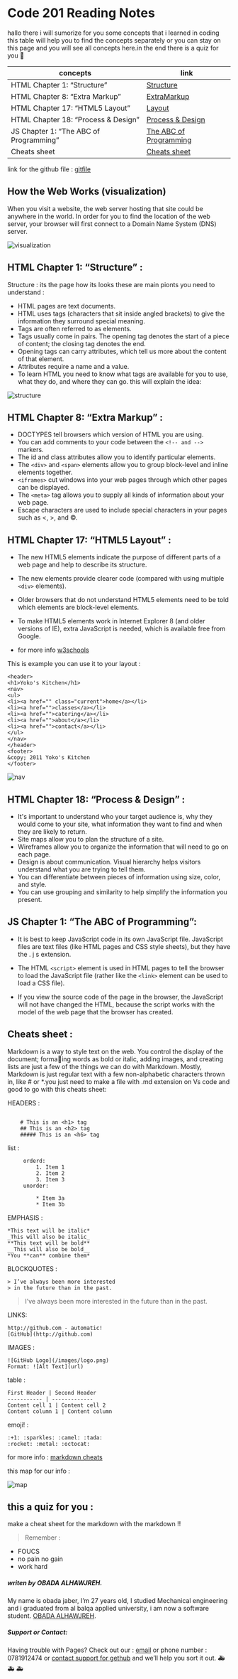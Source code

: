 # Code 201 Reading Notes
hallo there i will sumorize for you some concepts that i learned in coding this table will help you 
to find the concepts separately or you can stay on this page and you will see all concepts here.in the
end there is a quiz for you &#128175;

concepts | link
------------ | -------------
 HTML Chapter 1: “Structure” | [Structure](https://obada-gh.github.io/reading-notes/Structure)
 HTML Chapter 8: “Extra Markup”| [ExtraMarkup](https://obada-gh.github.io/reading-notes/ExtraMarkup)
HTML Chapter 17: “HTML5 Layout” | [Layout](https://obada-gh.github.io/reading-notes/Layout)
 HTML Chapter 18: “Process & Design” | [Process & Design](https://obada-gh.github.io/reading-notes/Process&Design)
 JS Chapter 1: “The ABC of Programming” | [The ABC of Programming](https://obada-gh.github.io/reading-notes/TheABCofProgramming)
 Cheats sheet | [Cheats sheet](https://obada-gh.github.io/reading-notes/cheats)

link for the github file : [gitfile](https://github.com/Obada-gh/reading-notes/blob/main/class-01.md)

## How the Web Works (visualization)
When you visit a website, the web server hosting that site could be anywhere in the world. In order for you to find the location of the web server, your browser will first connect to a Domain Name System (DNS) server.

![visualization](https://www5.0zz0.com/2021/02/27/19/968715239.png)

## HTML Chapter 1: “Structure” :

Structure : its the page how its looks these are main pionts you need to understand :
* HTML pages are text documents.
* HTML uses tags (characters that sit inside angled
brackets) to give the information they surround special
meaning.
* Tags are often referred to as elements.
* Tags usually come in pairs. The opening tag denotes
the start of a piece of content; the closing tag denotes
the end.
* Opening tags can carry attributes, which tell us more
about the content of that element.
* Attributes require a name and a value.
* To learn HTML you need to know what tags are
available for you to use, what they do, and where they
can go.
this will explain the idea:

![structure](https://www9.0zz0.com/2021/02/27/18/436061789.png)

## HTML Chapter 8: “Extra Markup” :

* DOCTYPES tell browsers which version of HTML you
are using.
* You can add comments to your code between the
`<!-- and -->` markers.
*  The id and class attributes allow you to identify
particular elements.
*  The `<div>` and `<span>` elements allow you to group
block-level and inline elements together.
*  `<iframes>` cut windows into your web pages through
which other pages can be displayed.
* The `<meta>` tag allows you to supply all kinds of
information about your web page.
*  Escape characters are used to include special
characters in your pages such as <, >, and ©.


## HTML Chapter 17: “HTML5 Layout” :

* The new HTML5 elements indicate the purpose of
different parts of a web page and help to describe
its structure.
* The new elements provide clearer code (compared
with using multiple `<div>` elements).
* Older browsers that do not understand HTML5
elements need to be told which elements are
block-level elements.
* To make HTML5 elements work in Internet Explorer 8
(and older versions of IE), extra JavaScript is needed,
which is available free from Google.

* for more info [w3schools](https://www.w3schools.com/)

This is example you can use it to your layout :
```
<header>
<h1>Yoko's Kitchen</h1>
<nav>
<ul>
<li><a href="" class="current">home</a></li>
<li><a href="">classes</a></li>
<li><a href="">catering</a></li>
<li><a href="">about</a></li>
<li><a href="">contact</a></li>
</ul>
</nav>
</header>
<footer>
&copy; 2011 Yoko's Kitchen
</footer>
```
![nav](https://www9.0zz0.com/2021/02/27/18/436061789.png)


## HTML Chapter 18: “Process & Design” :
* It's important to understand who your target audience
is, why they would come to your site, what information
they want to find and when they are likely to return.
* Site maps allow you to plan the structure of a site.
* Wireframes allow you to organize the information that
will need to go on each page.
* Design is about communication. Visual hierarchy helps
visitors understand what you are trying to tell them.
* You can differentiate between pieces of information
using size, color, and style.
* You can use grouping and similarity to help simplify
the information you present.

## JS Chapter 1: “The ABC of Programming”:

* It is best to keep JavaScript code in its own JavaScript
file. JavaScript files are text files (like HTML pages and
CSS style sheets), but they have the . j s extension.

* The HTML `<script>` element is used in HTML pages
to tell the browser to load the JavaScript file (rather like
the `<link>` element can be used to load a CSS file).

* If you view the source code of the page in the browser,
the JavaScript will not have changed the HTML,
because the script works with the model of the web
page that the browser has created.



## Cheats sheet :

Markdown is a way to style text on the web. You control the display of the document; formaing words as bold or italic, adding images, and creating lists are just a few of the things we can do with Markdown. Mostly, Markdown is just regular text with a few non-alphabetic characters thrown in, like # or *.you just need to make a file with .md extension on Vs code and good to go with this cheats sheet:



 HEADERS : 

```

    # This is an <h1> tag
    ## This is an <h2> tag
    ##### This is an <h6> tag

```
list :
```
     orderd:
         1. Item 1
         2. Item 2
         3. Item 3
     unorder:    

         * Item 3a
         * Item 3b

 ```  
EMPHASIS :
```
*This text will be italic*
_This will also be italic_
**This text will be bold**
__This will also be bold__
*You **can** combine them*
```
BLOCKQUOTES :
```
> I’ve always been more interested
> in the future than in the past.
```
> I’ve always been more interested
> in the future than in the past.

LINKS:
```
http://github.com - automatic!
[GitHub](http://github.com)
```

IMAGES :
```
![GitHub Logo](/images/logo.png)
Format: ![Alt Text](url)
```



table :
```
First Header | Second Header
----------- | -------------
Content cell 1 | Content cell 2
Content column 1 | Content column
```

emoji! :
```
:+1: :sparkles: :camel: :tada:
:rocket: :metal: :octocat:
```

for more info : [markdown cheats](https://www.markdownguide.org/cheat-sheet/)



this map for our info :


![map](https://www11.0zz0.com/2021/02/28/00/374479467.png)

## this a quiz for you :

make a cheat sheet for the markdown with the markdown !!



>Remember : 
 * FOUCS
 * no pain no gain
 * work hard









##### *writen by OBADA ALHAWJREH.*

My name is obada jaber, I’m 27 years old, I studied Mechanical engineering and i graduated from al balqa applied university, i am now a software student. [OBADA ALHAWJREH](https://github.com/Obada-gh). 

##### *Support or Contact:*

Having trouble with Pages? Check out our : [email](obada7jaber7@gmail.com) or phone number : 0781912474 or [contact support for gethub](https://support.github.com/contact) and we’ll help you sort it out. &#x1F691; &#x1F691; &#x1F691;
